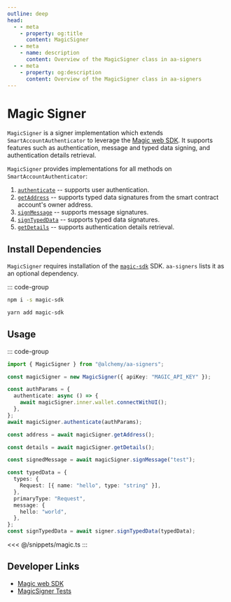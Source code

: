 ```yaml
---
outline: deep
head:
  - - meta
    - property: og:title
      content: MagicSigner
  - - meta
    - name: description
      content: Overview of the MagicSigner class in aa-signers
  - - meta
    - property: og:description
      content: Overview of the MagicSigner class in aa-signers
---
```


# Magic Signer

`MagicSigner` is a signer implementation which extends `SmartAccountAuthenticator` to leverage the [Magic web SDK](https://magic.link/docs/api/client-side-sdks/web). It supports features such as authentication, message and typed data signing, and authentication details retrieval.

`MagicSigner` provides implementations for all methods on `SmartAccountAuthenticator`:

1.  [`authenticate`](/packages/aa-signers/magic/authenticate) -- supports user authentication.
2.  [`getAddress`](/packages/aa-signers/magic/getAddress) -- supports typed data signatures from the smart contract account's owner address.
3.  [`signMessage`](/packages/aa-signers/magic/signMessage) -- supports message signatures.
4.  [`signTypedData`](/packages/aa-signers/magic/signTypedData) -- supports typed data signatures.
5.  [`getDetails`](/packages/aa-signers/magic/getDetails) -- supports authentication details retrieval.

## Install Dependencies

`MagicSigner` requires installation of the [`magic-sdk`](https://github.com/magiclabs/magic-js) SDK. `aa-signers` lists it as an optional dependency.

::: code-group

```bash [npm]
npm i -s magic-sdk
```

```bash [yarn]
yarn add magic-sdk
```

## Usage

::: code-group

```ts [example.ts]
import { MagicSigner } from "@alchemy/aa-signers";

const magicSigner = new MagicSigner({ apiKey: "MAGIC_API_KEY" });

const authParams = {
  authenticate: async () => {
    await magicSigner.inner.wallet.connectWithUI();
  },
};
await magicSigner.authenticate(authParams);

const address = await magicSigner.getAddress();

const details = await magicSigner.getDetails();

const signedMessage = await magicSigner.signMessage("test");

const typedData = {
  types: {
    Request: [{ name: "hello", type: "string" }],
  },
  primaryType: "Request",
  message: {
    hello: "world",
  },
};
const signTypedData = await signer.signTypedData(typedData);
```

<<< @/snippets/magic.ts
:::

## Developer Links

- [Magic web SDK](https://magic.link/docs/api/client-side-sdks/web)
- [MagicSigner Tests](https://github.com/alchemyplatform/aa-sdk/blob/main/packages/signers/src/magic/__tests__/signer.test.ts)

